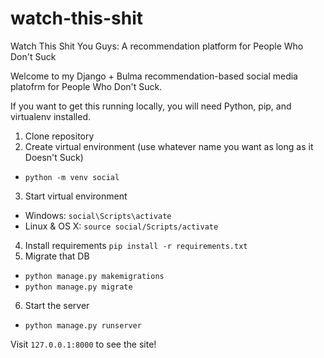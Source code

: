# watch-this-shit
Watch This Shit You Guys: A recommendation platform for People Who Don't Suck

Welcome to my Django + Bulma recommendation-based social media platofrm for People Who Don't Suck. 

If you want to get this running locally, you will need Python, pip, and virtualenv installed.

1. Clone repository
2. Create virtual environment (use whatever name you want as long as it Doesn't Suck)
  - `python -m venv social`
3. Start virtual environment
  - Windows: `social\Scripts\activate`
  - Linux & OS X: `source social/Scripts/activate`
4. Install requirements
  `pip install -r requirements.txt`
5. Migrate that DB
  - `python manage.py makemigrations`
  - `python manage.py migrate`
6. Start the server
  - `python manage.py runserver`
  
Visit `127.0.0.1:8000` to see the site!
